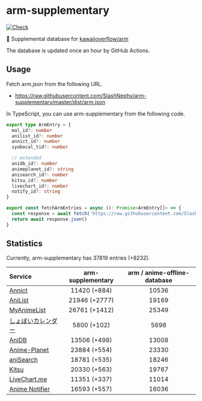 # arm-supplementary

[![Check](https://github.com/SlashNephy/arm-supplementary/actions/workflows/check-node.yml/badge.svg)](https://github.com/SlashNephy/arm-supplementary/actions/workflows/check-node.yml)

💊 Supplemental database for [kawaiioverflow/arm](https://github.com/kawaiioverflow/arm)

The database is updated once an hour by GitHub Actions.

## Usage

Fetch arm.json from the following URL.

- https://raw.githubusercontent.com/SlashNephy/arm-supplementary/master/dist/arm.json

In TypeScript, you can use arm-supplementary from the following code.

```TypeScript
export type ArmEntry = {
  mal_id?: number
  anilist_id?: number
  annict_id?: number
  syobocal_tid?: number

  // extended
  anidb_id?: number
  animeplanet_id?: string
  anisearch_id?: number
  kitsu_id?: number
  livechart_id?: number
  notify_id?: string
}

export const fetchArmEntries = async (): Promise<ArmEntry[]> => {
  const response = await fetch('https://raw.githubusercontent.com/SlashNephy/arm-supplementary/master/dist/arm.json')
  return await response.json()
}
```

## Statistics

Currently, arm-supplementary has 37819 entries (+8232).

| Service                                     | arm-supplementary | arm / anime-offline-database |
| :------------------------------------------ | :---------------: | :--------------------------: |
| [Annict](https://annict.com)                |   11420 (+884)    |            10536             |
| [AniList](https://anilist.co)               |   21946 (+2777)   |            19169             |
| [MyAnimeList](https://myanimelist.net)      |   26761 (+1412)   |            25349             |
| [しょぼいカレンダー](https://cal.syoboi.jp) |    5800 (+102)    |             5698             |
| [AniDB](https://anidb.net)                  |   13506 (+498)    |            13008             |
| [Anime-Planet](https://anime-planet.com)    |   23884 (+554)    |            23330             |
| [aniSearch](https://anisearch.com)          |   18781 (+535)    |            18246             |
| [Kitsu](https://kitsu.io)                   |   20330 (+563)    |            19767             |
| [LiveChart.me](https://livechart.me)        |   11351 (+337)    |            11014             |
| [Anime Notifier](https://notify.moe)        |   16593 (+557)    |            16036             |
